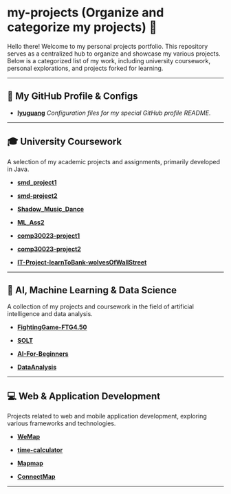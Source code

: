 # my-projects (Organize and categorize my projects) 🚀

Hello there! Welcome to my personal projects portfolio. This repository serves as a centralized hub to organize and showcase my various projects. Below is a categorized list of my work, including university coursework, personal explorations, and projects forked for learning.

---

## 🔧 My GitHub Profile & Configs

- **[lyuguang](https://github.com/lyuguang/lyuguang)** *Configuration files for my special GitHub profile README.*

---

## 🎓 University Coursework

A selection of my academic projects and assignments, primarily developed in Java.
- **[smd_project1](https://github.com/lyuguang/smd_project1)**

- **[smd-project2](https://github.com/lyuguang/smd-project2)**

- **[Shadow_Music_Dance](https://github.com/lyuguang/Shadow_Music_Dance)**

- **[ML_Ass2](https://github.com/lyuguang/ML_Ass2)**

- **[comp30023-project1](https://github.com/lyuguang/comp30023-project1.git)**

- **[comp30023-project2](https://github.com/lyuguang/comp30023-project2.git)**
  
- **[IT-Project-learnToBank-wolvesOfWallStreet](https://github.com/lyuguang/IT-Project-learnToBank-wolvesOfWallStreet)**

---

## 🤖 AI, Machine Learning & Data Science

A collection of my projects and coursework in the field of artificial intelligence and data analysis.

- **[FightingGame-FTG4.50](https://github.com/lyuguang/FightingGame-FTG4.50)**

- **[SOLT](https://github.com/lyuguang/SOLT)**

- **[AI-For-Beginners](https://github.com/lyuguang/AI-For-Beginners)**

- **[DataAnalysis](https://github.com/lyuguang/DataAnalysis)**

---

## 💻 Web & Application Development

Projects related to web and mobile application development, exploring various frameworks and technologies.

- **[WeMap](https://github.com/lyuguang/WeMap)**

- **[time-calculator](https://github.com/lyuguang/time-calculator)**

- **[Mapmap](https://github.com/lyuguang/Mapmap)**

- **[ConnectMap](https://github.com/lyuguang/ConnectMap)**

---
